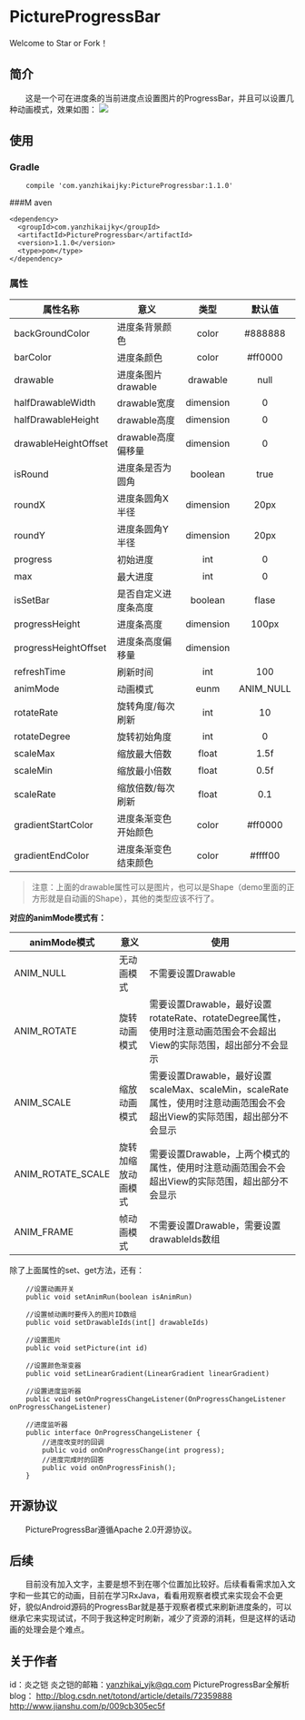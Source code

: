 # PictureProgressBar
Welcome to Star or Fork！
## 简介
　　这是一个可在进度条的当前进度点设置图片的ProgressBar，并且可以设置几种动画模式，效果如图：
![](http://i.imgur.com/076zTuA.gif)

## 使用
### Gradle

```
    compile 'com.yanzhikaijky:PictureProgressbar:1.1.0'
```

###M aven

```
<dependency>
  <groupId>com.yanzhikaijky</groupId>
  <artifactId>PictureProgressbar</artifactId>
  <version>1.1.0</version>
  <type>pom</type>
</dependency>
```

### 属性

|**属性名称**|**意义**|**类型**|**默认值**|
|--|--|:--:|:--:|
|backGroundColor      | 进度条背景颜色     | color| #888888|
|barColor            |  进度条颜色        | color | #ff0000|
|drawable             | 进度条图片drawable| drawable| null|
|halfDrawableWidth    | drawable宽度     | dimension| 0 |
|halfDrawableHeight   | drawable高度     | dimension| 0 |
|drawableHeightOffset | drawable高度偏移量 | dimension | 0 |
|isRound              | 进度条是否为圆角   |boolean | true|
|roundX               |  进度条圆角X半径    | dimension| 20px|
|roundY               |  进度条圆角Y半径   | dimension| 20px|
|progress             |  初始进度   | int| 0 |
|max                  |  最大进度   | int| 0 |
|isSetBar            |   是否自定义进度条高度 |boolean |flase |
|progressHeight      |   进度条高度          | dimension| 100px |
|progressHeightOffset |  进度条高度偏移量     |  dimension| | 30px |
|refreshTime          |  刷新时间          | int | 100|
|animMode             |  动画模式         | eunm| ANIM_NULL|
|rotateRate           |  旋转角度/每次刷新         | int| 10 |
|rotateDegree         |  旋转初始角度      | int|  0 |
|scaleMax             |  缩放最大倍数      | float| 1.5f|
|scaleMin            |   缩放最小倍数      |  float| 0.5f|
|scaleRate            |  缩放倍数/每次刷新      | float | 0.1|
|gradientStartColor   |  进度条渐变色开始颜色 |color | #ff0000 |
|gradientEndColor     |  进度条渐变色结束颜色 |color | #ffff00|

> 注意：上面的drawable属性可以是图片，也可以是Shape（demo里面的正方形就是自动画的Shape），其他的类型应该不行了。

**对应的animMode模式有：**

|animMode模式|意义|使用|
|--|--|--
|ANIM_NULL|无动画模式|不需要设置Drawable|
|ANIM_ROTATE|旋转动画模式|需要设置Drawable，最好设置rotateRate、rotateDegree属性，使用时注意动画范围会不会超出View的实际范围，超出部分不会显示|
|ANIM_SCALE |缩放动画模式|需要设置Drawable，最好设置scaleMax、scaleMin，scaleRate属性，使用时注意动画范围会不会超出View的实际范围，超出部分不会显示|
|ANIM_ROTATE_SCALE|旋转加缩放动画模式|需要设置Drawable，上两个模式的属性，使用时注意动画范围会不会超出View的实际范围，超出部分不会显示|
|ANIM_FRAME|帧动画模式|不需要设置Drawable，需要设置drawableIds数组|


除了上面属性的set、get方法，还有：

```
    //设置动画开关
    public void setAnimRun(boolean isAnimRun)

    //设置帧动画时要传入的图片ID数组
    public void setDrawableIds(int[] drawableIds)

    //设置图片
    public void setPicture(int id)

    //设置颜色渐变器
    public void setLinearGradient(LinearGradient linearGradient)

    //设置进度监听器
    public void setOnProgressChangeListener(OnProgressChangeListener onProgressChangeListener)

    //进度监听器
    public interface OnProgressChangeListener {
        //进度改变时的回调
        public void onOnProgressChange(int progress);
        //进度完成时的回答
        public void onOnProgressFinish();
    }
```
## 开源协议
　　PictureProgressBar遵循Apache 2.0开源协议。
## 后续
　　目前没有加入文字，主要是想不到在哪个位置加比较好。后续看看需求加入文字和一些其它的动画，目前在学习RxJava，看看用观察者模式来实现会不会更好，貌似Android源码的ProgressBar就是基于观察者模式来刷新进度条的，可以继承它来实现试试，不同于我这种定时刷新，减少了资源的消耗，但是这样的话动画的处理会是个难点。

## 关于作者
id：炎之铠
炎之铠的邮箱：yanzhikai_yjk@qq.com
PictureProgressBar全解析blog：
http://blog.csdn.net/totond/article/details/72359888
http://www.jianshu.com/p/009cb305ec5f

